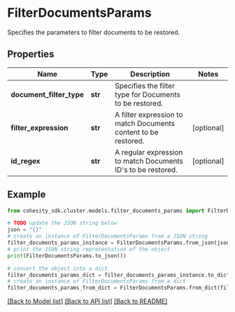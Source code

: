 # FilterDocumentsParams

Specifies the parameters to filter documents to be restored.

## Properties

Name | Type | Description | Notes
------------ | ------------- | ------------- | -------------
**document_filter_type** | **str** | Specifies the filter type for Documents to be restored. | 
**filter_expression** | **str** | A filter expression to match Documents content to be restored. | [optional] 
**id_regex** | **str** | A regular expression to match Documents ID&#39;s to be restored. | [optional] 

## Example

```python
from cohesity_sdk.cluster.models.filter_documents_params import FilterDocumentsParams

# TODO update the JSON string below
json = "{}"
# create an instance of FilterDocumentsParams from a JSON string
filter_documents_params_instance = FilterDocumentsParams.from_json(json)
# print the JSON string representation of the object
print(FilterDocumentsParams.to_json())

# convert the object into a dict
filter_documents_params_dict = filter_documents_params_instance.to_dict()
# create an instance of FilterDocumentsParams from a dict
filter_documents_params_from_dict = FilterDocumentsParams.from_dict(filter_documents_params_dict)
```
[[Back to Model list]](../README.md#documentation-for-models) [[Back to API list]](../README.md#documentation-for-api-endpoints) [[Back to README]](../README.md)


